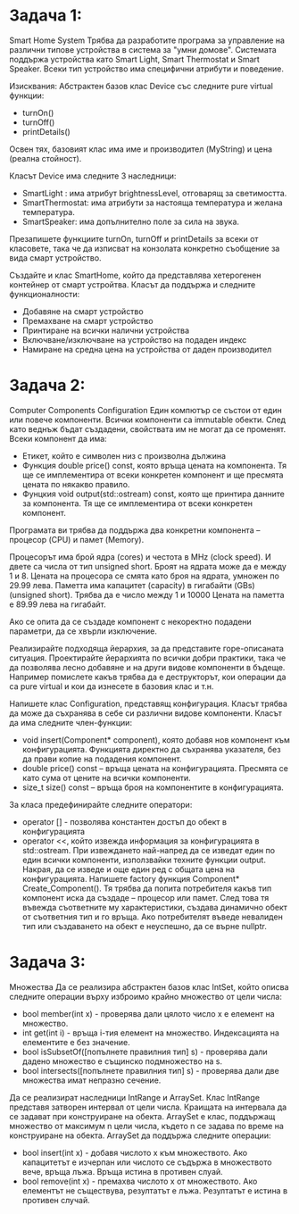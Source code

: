 # Задача 1:
Smart Home System
Трябва да разработите програма за управление на различни типове устройства в система за "умни домове". Системата поддържа устройства като Smart Light, Smart Thermostat и Smart Speaker. Всеки тип устройство има специфични атрибути и поведение.

Изисквания: Абстрактен базов клас Device със следните pure virtual функции:

* turnOn()
* turnOff()
* printDetails()

Освен тях, базовият клас има име и производител (MyString) и цена (реална стойност).

Класът Device има следните 3 наследници:

* SmartLight : има атрибут brightnessLevel, отговарящ за светимостта.
* SmartThermostat: има атрибути за настояща температура и желана температура.
* SmartSpeaker: има допълнително поле за сила на звука.

Презапишете функциите turnOn, turnOff и printDetails за всеки от класовете, така че да изписват на конзолата конкретно съобщение за вида смарт устройство.

Създайте и клас SmartHome, който да представлява хетерогенен контейнер от смарт устройтва. Класът да поддържа и следните функционалности:

* Добавяне на смарт устройство
* Премахване на смарт устройство
* Принтиране на всички налични устройства
* Включване/изключване на устройство на подаден индекс
* Намиране на средна цена на устройства от даден производител

# Задача 2:
Computer Components Configuration
Един компютър се състои от един или повече компоненти. Всички компоненти са immutable обекти. След като веднъж бъдат създадени, свойствата им не могат да се променят. Всеки компонент да има:

* Етикет, който е символен низ с произволна дължина
* Функция double price() const, която връща цената на компонента. Тя ще се имплементира от всеки конкретен компонент и ще пресмята цената по някакво правило.
* Фунцкия void output(std::ostream) const, която ще принтира данните за компонента. Тя ще се имплементира от всеки конкретен компонент.

Програмата ви трябва да поддържа два конкретни компонента – процесор (CPU) и памет (Memory).

Процесорът има брой ядра (cores) и честота в MHz (clock speed). И двете са числа от тип unsigned short. Броят на ядрата може да е между 1 и 8. Цената на процесора се смята като броя на ядрата, умножен по 29.99 лева. Паметта има капацитет (capacity) в гигабайти (GBs) (unsigned short). Трябва да е число между 1 и 10000 Цената на паметта е 89.99 лева на гигабайт.

Ако се опита да се създаде компонент с некоректно подадени параметри, да се хвърли изключение.

Реализирайте подходяща йерархия, за да представите горе-описаната ситуация. Проектирайте йерархията по всички добри практики, така че да позволява лесно добавяне и на други видове компоненти в бъдеще. Например помислете какъв трябва да е деструкторът, кои операции да са pure virtual и кои да изнесете в базовия клас и т.н.

Напишете клас Configuration, представящ конфигурация. Класът трябва да може да съхранява в себе си различни видове компоненти. Класът да има следните член-функции:

* void insert(Component* component), която добавя нов компонент към конфигурацията. Функцията директно да съхранява указателя, без да прави копие на подадения компонент.
* double price() const – връща цената на конфигурацията. Пресмята се като сума от цените на всички компоненти.
* size_t size() const – връща броя на компонентите в конфигурацията.

За класа предефинирайте следните оператори:

* operator [] - позволява константен достъп до обект в конфигурацията
* operator <<, който извежда информация за конфигурацията в std::ostream. При извеждането най-напред да се изведат един по един всички компоненти, използвайки техните функции output. Накрая, да се изведе и още един ред с общата цена на конфигурацията.
Напишете factory функция Component* Create_Component(). Тя трябва да попита потребителя какъв тип компонент иска да създаде – процесор или памет. След това тя въвежда съответните му характеристики, създава динамично обект от съответния тип и го връща. Ако потребителят въведе невалиден тип или създаването на обект е неуспешно, да се върне nullptr.

# Задача 3:
Множества
Да се реализира абстрактен базов клас IntSet, който описва следните операции върху изброимо крайно множество от цели числа:

* bool member(int x) - проверява дали цялото число x е елемент на множество.
* int get(int i) - връща i-тия елемент на множество. Индексацията на елементите е без значение.
* bool isSubsetOf([попълнете правилния тип] s) - проверява дали дадено множество е същинско подмножество на s.
* bool intersects([попълнете правилния тип] s) - проверява дали две множества имат непразно сечение.

Да се реализират наследници IntRange и ArraySet. Клас IntRange представя затворен интервал от цели числа. Краищата на интервала да се задават при конструиране на обекта. ArraySet е клас, поддържащ множество от максимум n цели числа, където n се задава по време на конструиране на обекта. ArraySet да поддържа следните операции:

* bool insert(int x) - добавя числото x към множеството. Ако капацитетът е изчерпан или числото се съдържа в множеството вече, връща лъжа. Връща истина в противен слуай.
* bool remove(int x) - премахва числото x от множеството. Ако елементът не съществува, резултатът е лъжа. Резултатът е истина в противен случай.
